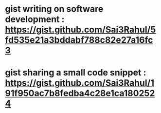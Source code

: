 # gist writing on software development : <https://gist.github.com/Sai3Rahul/5fd535e21a3bddabf788c82e27a16fc3>

# gist sharing a small code snippet : <https://gist.github.com/Sai3Rahul/191f950ac7b8fedba4c28e1ca1802524>
